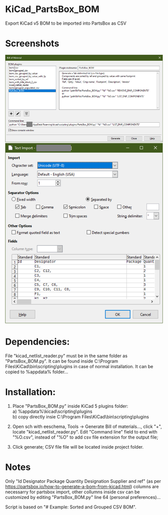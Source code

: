 # KiCad_PartsBox_BOM
Export KiCad v5 BOM to be imported into PartsBox as CSV

# Screenshots
![alt text](https://github.com/WhiteChairFromIkea/KiCad_PartsBox_BOM/blob/master/BOM%20menu.png)
![alt text](https://github.com/WhiteChairFromIkea/KiCad_PartsBox_BOM/blob/master/Libre%20calc%20import.png)

# Dependencies:
File "kicad_netlist_reader.py" must be in the same folder as "PartsBox_BOM.py". It can be found inside C:\Program Files\KiCad\bin\scripting\plugins in case of normal installation. It can be copied to %appdata% folder...

# Installation:
 1. Place "PartsBox_BOM.py" inside KiCad 5 plugins folder:   
   a) %appdata%\kicad\scripting\plugins  
   b) copy directly insie C:\Program Files\KiCad\bin\scripting\plugins  
   
 2. Open sch with eeschema, Tools -> Generate Bill of materials..., click "+", locate "kicad_netlist_reader.py". Edit "Command line" field to end with "%O.csv", instead of "%O" to add csv file extension for the output file;  
 3. Click generate;
 CSV file file will be located inside project folder.

# Notes
Only "Id	Designator	Package	Quantity	Designation	Supplier and ref" (as per https://partsbox.io/how-to-generate-a-bom-from-kicad.html) columns are necessarry for partsbox import, other collumns inside csv can be customized by editing "PartsBox_BOM.py" line 64 (personal preferences)...

Script is based on "# Example: Sorted and Grouped CSV BOM".
